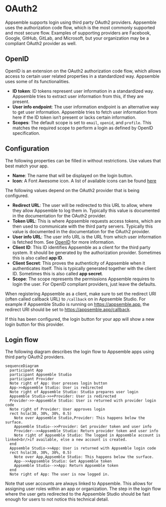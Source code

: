 
# OAuth2

Appsemble supports login using third party OAuth2 providers. Appsemble uses the authorization code
flow, which is the most commonly supported and most secure flow. Examples of supporting providers
are Facebook, Google, GitHub, GitLab, and Microsoft, but your organization may be a compliant OAuth2
provider as well.

## OpenID

OpenID is an extension on the OAuth2 authorization code flow, which allows access to certain user
related properties in a standardized way. Appsemble uses some of its functionalities.

- **ID token**: ID tokens represent user information in a standardized way. Appsemble tries to
  extract user information from this, if they are present.
- **User info endpoint**: The user information endpoint is an alternative way to get user
  information. Appsemble tries to fetch user information from here if the ID token isn’t present or
  lacks certain information.
- **Scopes**: The default scope is set to `email`, `openid`, and `profile`. This matches the
  required scope to perform a login as defined by OpenID specification.

## Configuration

The following properties can be filled in without restrictions. Use values that best match your app.

- **Name**: The name that will be displayed on the login button.
- **Icon**: A Font Awesome icon. A list of available icons can be found
  [here](https://fontawesome.com/icons?m=free)

The following values depend on the OAuth2 provider that is being configured.

- **Redirect URL**: The user will be redirected to this URL to allow, where they allow Appsemble to
  log them in. Typically this value is documented in the documentation for the OAuth2 provider.
- **Token URL**: This is where Appsemble requests access tokens, which are then used to communicate
  with the third party servers. Typically this value is documented in the documentation for the
  OAuth2 provider.
- **User info URL**: The user info URL is the URL from which user information is fetched from. See
  [OpenID](#OpenID) for more information.
- **Client ID**: This ID identifies Appsemble as a client for the third party system. It should be
  generated by the authorization provider. Sometimes this is also called **app ID**.
- **Client Secret**: This proves the authenticity of Appsemble when it authenticates itself. This is
  typically generated together with the client ID. Sometimes this is also called **app secret**.
- **Scope**: The scope represents the permissions Appsemble requires to login the user. For OpenID
  compliant providers, just leave the defaults.

When registering Appsemble as a client, make sure to set the redirect URI (often called callback
URL) to `/callback` on in Appsemble Studio. For example if Appsemble Studio is running on
<https://appsemble.app>, the redirect URI should be set to <https://appsemble.app/callback>.

If this has been configured, the login button for your app will show a new login button for this
provider.

## Login flow

The following diagram describes the login flow to Appsemble apps using third party OAuth2 providers.

```mermaid
sequenceDiagram
  participant App
  participant Appsemble Studio
  participant Provider
  Note right of App: User presses login button
  App->>Appsemble Studio: User is redirected
  Note right of Appsemble Studio: Studio prepares user login
  Appsemble Studio->>+Provider: User is redirected
  Provider->>-Appsemble Studio: User is returned with provider login code
  Note right of Provider: User approves login
  rect hsla(30, 30%, 30%, 0.5)
    Note over Appsemble Studio,Provider: This happens below the surface.
    Appsemble Studio-->>Provider: Get provider token and user info
    Provider-->>Appsemble Studio: Return provider token and user info
    Note right of Appsemble Studio: The logged in Appsemble account is linked<br/>if available, else a new account is created.
  end
  Appsemble Studio->>App: User is returned with Appsemble login code
  rect hsla(30, 30%, 30%, 0.5)
    Note over App,Appsemble Studio: This happens below the surface.
    App-->>Appsemble Studio: Get Appsemble token
    Appsemble Studio-->>App: Return Appsemble token
  end
  Note right of App: The user is now logged in.
```

Note that user accounts are always linked to Appsemble. This allows for assigning user roles within
an app or organization. The step in the login flow where the user gets redirected to the Appsemble
Studio should be fast enough for users to not notice this technical detail.